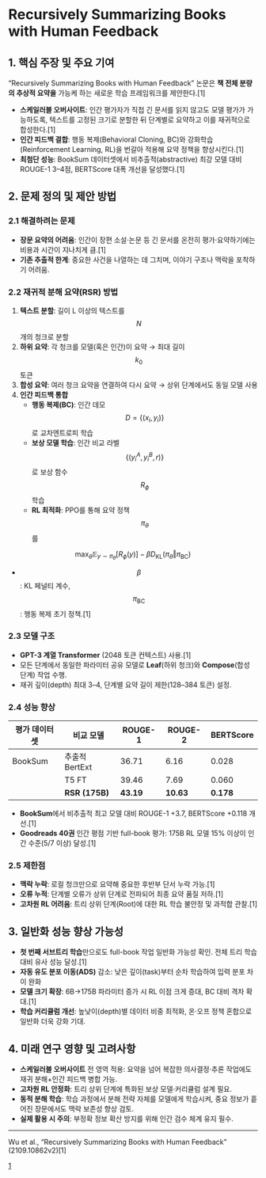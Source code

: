 # Recursively Summarizing Books with Human Feedback

## 1. 핵심 주장 및 주요 기여  
“Recursively Summarizing Books with Human Feedback” 논문은 **책 전체 분량의 추상적 요약을** 가능케 하는 새로운 학습 프레임워크를 제안한다.[1]
- **스케일러블 오버사이트**: 인간 평가자가 직접 긴 문서를 읽지 않고도 모델 평가가 가능하도록, 텍스트를 고정된 크기로 분할한 뒤 단계별로 요약하고 이를 재귀적으로 합성한다.[1]
- **인간 피드백 결합**: 행동 복제(Behavioral Cloning, BC)와 강화학습(Reinforcement Learning, RL)을 번갈아 적용해 요약 정책을 향상시킨다.[1]
- **최첨단 성능**: BookSum 데이터셋에서 비추출적(abstractive) 최강 모델 대비 ROUGE-1 3–4점, BERTScore 대폭 개선을 달성했다.[1]

## 2. 문제 정의 및 제안 방법  
### 2.1 해결하려는 문제  
- **장문 요약의 어려움**: 인간이 장편 소설·논문 등 긴 문서를 온전히 평가·요약하기에는 비용과 시간이 지나치게 큼.[1]
- **기존 추출적 한계**: 중요한 사건을 나열하는 데 그치며, 이야기 구조나 맥락을 포착하기 어려움.  

### 2.2 재귀적 분해 요약(RSR) 방법  
1. **텍스트 분할**: 길이 L 이상의 텍스트를 $$N$$개의 청크로 분할  
2. **하위 요약**: 각 청크를 모델(혹은 인간)이 요약 → 최대 길이 $$k_0$$ 토큰  
3. **합성 요약**: 여러 청크 요약을 연결하여 다시 요약 → 상위 단계에서도 동일 모델 사용  
4. **인간 피드백 통합**  
   - **행동 복제(BC)**: 인간 데모 $$D = \{(x_i, y_i)\}$$로 교차엔트로피 학습  
   - **보상 모델 학습**: 인간 비교 라벨 $$\{(y_i^A, y_i^B, r)\}$$로 보상 함수 $$R_\phi$$ 학습  
   - **RL 최적화**: PPO를 통해 요약 정책 $$\pi_\theta$$를  

```math
       \max_\theta \mathbb{E}_{y\sim\pi_\theta}[R_\phi(y)] - \beta D_{\mathrm{KL}}(\pi_\theta \Vert \pi_{\text{BC}})
```
   
   - $$\beta$$: KL 페널티 계수, $$\pi_{\text{BC}}$$: 행동 복제 초기 정책.[1]

### 2.3 모델 구조  
- **GPT-3 계열 Transformer** (2048 토큰 컨텍스트) 사용.[1]
- 모든 단계에서 동일한 파라미터 공유 모델로 **Leaf**(하위 청크)와 **Compose**(합성 단계) 작업 수행.  
- 재귀 깊이(depth) 최대 3–4, 단계별 요약 길이 제한(128–384 토큰) 설정.  

### 2.4 성능 향상  
| 평가 데이터셋 | 비교 모델      | ROUGE-1 | ROUGE-2 | BERTScore |  
|---------------|----------------|--------|--------|----------|  
| BookSum       | 추출적 BertExt | 36.71  | 6.16   | 0.028    |  
|               | T5 FT          | 39.46  | 7.69   | 0.060    |  
|               | **RSR (175B)** | **43.19** | **10.63** | **0.178** |  

- **BookSum**에서 비추출적 최고 모델 대비 ROUGE-1 +3.7, BERTScore +0.118 개선.[1]
- **Goodreads 40권** 인간 평점 기반 full-book 평가: 175B RL 모델 15% 이상이 인간 수준(5/7 이상) 달성.[1]

### 2.5 제한점  
- **맥락 누락**: 로컬 청크만으로 요약해 중요한 후반부 단서 누락 가능.[1]
- **오류 누적**: 단계별 오류가 상위 단계로 전파되어 최종 요약 품질 저하.[1]
- **고차원 RL 어려움**: 트리 상위 단계(Root)에 대한 RL 학습 불안정 및 과적합 관찰.[1]

## 3. 일반화 성능 향상 가능성  
- **첫 번째 서브트리 학습**만으로도 full-book 작업 일반화 가능성 확인. 전체 트리 학습 대비 유사 성능 달성.[1]
- **자동 유도 분포 이동(ADS)** 감소: 낮은 깊이(task)부터 순차 학습하여 입력 분포 차이 완화  
- **모델 크기 확장**: 6B→175B 파라미터 증가 시 RL 이점 크게 증대, BC 대비 격차 확대.[1]
- **학습 커리큘럼 개선**: 높낮이(depth)별 데이터 비중 최적화, 온·오프 정책 혼합으로 일반화 더욱 강화 기대.  

## 4. 미래 연구 영향 및 고려사항  
- **스케일러블 오버사이트** 전 영역 적용: 요약을 넘어 복잡한 의사결정·추론 작업에도 재귀 분해+인간 피드백 병합 가능.  
- **고차원 RL 안정화**: 트리 상위 단계에 특화된 보상 모델·커리큘럼 설계 필요.  
- **동적 분해 학습**: 학습 과정에서 분해 전략 자체를 모델에게 학습시켜, 중요 정보가 흩어진 장문에서도 맥락 보존성 향상 검토.  
- **실제 활용 시 주의**: 부정확 정보 확산 방지를 위해 인간 검수 체계 유지 필수.  

---  
 Wu et al., “Recursively Summarizing Books with Human Feedback” (2109.10862v2)[1]

[1](https://ppl-ai-file-upload.s3.amazonaws.com/web/direct-files/attachments/22370781/fb163835-64c4-4023-8367-645961c4098c/2109.10862v2.pdf)
